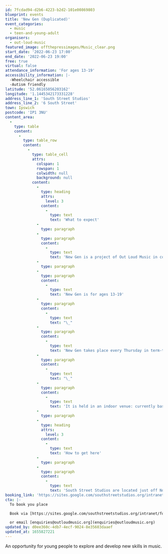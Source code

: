 ```yaml
---
id: 7fcdad94-d2b6-4223-b2d2-101e00869803
blueprint: events
title: 'New Gen (Duplicated)'
event_categories:
  - music
  - teen-and-young-adult
organisers:
  - out-loud-music
featured_image: offthepressimages/Music_clear.png
start_date: '2022-06-23 17:00'
end_date: '2022-06-23 19:00'
free: true
virtual: false
attendance_information: 'For ages 13-19'
accessibility_information: |-
  -Wheelchair accessible
  -Autism friendly
latitude: '52.06165056203162'
longitude: '1.1445342173331228'
address_line_1: 'South Street Studios'
address_line_2: '6 South Street'
town: Ipswich
postcode: 'IP1 3NU'
content_area:
  -
    type: table
    content:
      -
        type: table_row
        content:
          -
            type: table_cell
            attrs:
              colspan: 1
              rowspan: 1
              colwidth: null
              background: null
            content:
              -
                type: heading
                attrs:
                  level: 3
                content:
                  -
                    type: text
                    text: 'What to expect'
              -
                type: paragraph
              -
                type: paragraph
                content:
                  -
                    type: text
                    text: 'New Gen is a project of Out Loud Music in collaboration with Ipswich Community Media, offering the opportunity to explore and develop skills in music production, performance, song writing and more by bringing together like-minded young people to develop their talents outside their comfort zone.'
              -
                type: paragraph
              -
                type: paragraph
                content:
                  -
                    type: text
                    text: 'New Gen is for ages 13-19'
              -
                type: paragraph
                content:
                  -
                    type: text
                    text: "\_"
              -
                type: paragraph
                content:
                  -
                    type: text
                    text: 'New Gen takes place every Thursday in term-time and pizza is provided every week!'
              -
                type: paragraph
                content:
                  -
                    type: text
                    text: "\_"
              -
                type: paragraph
                content:
                  -
                    type: text
                    text: 'It is held in an indoor venue: currently based in Punch Studios within the computer complex; head through the archway and head to the door immediately opposite.'
              -
                type: paragraph
              -
                type: heading
                attrs:
                  level: 3
                content:
                  -
                    type: text
                    text: 'How to get here'
              -
                type: paragraph
              -
                type: paragraph
                content:
                  -
                    type: text
                    text: 'South Street Studios are located just off Norwich Road, the main road into Ipswich along which there are several nearby bus stops.'
booking_link: 'https://sites.google.com/southstreetstudios.org/intranet/forms-and-questionnaires/south-street-studios-registration-form'
cta: |-
  To book you place

  Book via [https://sites.google.com/southstreetstudios.org/intranet/forms-and-questionnaires/south-street-studios-registration-form](https://sites.google.com/southstreetstudios.org/intranet/forms-and-questionnaires/south-street-studios-registration-form)

  or email [enquiries@outloudmusic.org](enquiries@outloudmusic.org)
updated_by: d0ee360c-4db7-4ecf-9024-8e35603daaef
updated_at: 1655827221
---
```

An opportunity for young people to explore and develop new skills in music.